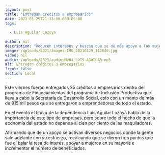 ```yaml
---
layout: post
title: "Entregan créditos a empresarios"
date: 2021-01-29T21:33:00.000-06:00
tags:
  
  - Luis Aguilar Lozoya
  
author: nil
description: "Reducen intereses y buscan que se dé más apoyo a las mujeres."
image: /uploads/2021/images-IMG_20210129_112540.jpg
video: nil
audio: /uploads/2021/audio-MV04_LUIS_AGUILAR.mp3
alt: Entregan créditos a empresarios
front: false
section: Local
---
```


Este viernes fueron entregados 25 créditos a empresarios dentro del programa de Financiamientos del programa de Inclusión Productiva que lleva a cabo la Secretaría de Desarrollo Social, esto con un monto de más de 915 mil pesos que se entregaron a emprendedores de todo el estado.

En el evento el titular de la dependencia Luis Aguilar Lozoya habló de la importancia de este tipo de empresas, pero sobre todo el hecho de que la economía del estado no dependa al cien por ciento de las maquiladoras.

Afirmando que de un apoyo se activan diversos negocios donde la gente sale adelante con su esfuerzo, recalcando que se dieron tres puntos que fue el bajar la tasa de interés, apoyar a mujeres en su mayoría e incrementar el número de beneficiados.